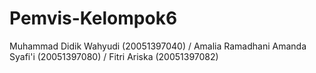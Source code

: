 # Pemvis-Kelompok6
Muhammad Didik Wahyudi (20051397040)  /  Amalia Ramadhani Amanda Syafi'i (20051397080)  /  Fitri Ariska (20051397082)
